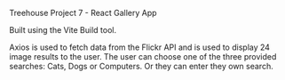 Treehouse Project 7 - React Gallery App

Built using the Vite Build tool.

Axios is used to fetch data from the Flickr API and is used to display 24 image results to the user.
The user can choose one of the three provided searches: Cats, Dogs or Computers. Or they can enter they own search.
